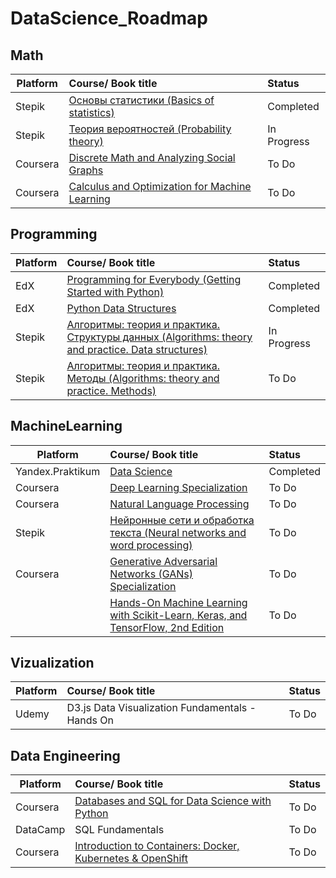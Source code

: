 # DataScience_Roadmap

## Math
| Platform      | Course/ Book title                         |    Status|
| ------------- |:-------------------------------------------| :--------|
| Stepik        | [Основы статистики (Basics of statistics)][11]   |Completed |
| Stepik        | [Теория вероятностей (Probability theory)][12]  |In Progress|
| Coursera      | [Discrete Math and Analyzing Social Graphs][13] | To Do    |
| Coursera      | [Calculus and Optimization for Machine Learning][14] | To Do    |

[11]: https://stepik.org/course/76/syllabus?auth=registration
[12]: https://stepik.org/course/3089/syllabus?auth=registration
[13]: https://www.coursera.org/learn/discrete-math-and-analyzing-social-graphs
[14]: https://www.coursera.org/learn/calculus-and-optimization-for-machine-learning

## Programming
| Platform      | Course/ Book title                         |    Status|
| ------------- |:-------------------------------------------| :--------|
| EdX           |[Programming for Everybody (Getting Started with Python)][21]|Completed |
| EdX           |[Python Data Structures][22]|Completed |
| Stepik        |[Алгоритмы: теория и практика. Структуры данных  (Algorithms: theory and practice. Data structures)][23] |In Progress |
| Stepik        |[Алгоритмы: теория и практика. Методы (Algorithms: theory and practice. Methods)][24] |To Do|

[21]: https://www.edx.org/course/programming-for-everybody-getting-started-with-pyt?index=product&queryID=f7492150964afed24badf6c6247b2c36&position=1
[22]: https://www.edx.org/course/python-data-structures?index=product&queryID=c1804e226c8d2003abfeef84be1bd012&position=2
[23]: https://stepik.org/course/1547/syllabus?auth=registration
[24]: https://stepik.org/course/217/syllabus?auth=registration

## MachineLearning
| Platform      | Course/ Book title                         |    Status|
| ------------- |:-------------------------------------------| :--------|
| Yandex.Praktikum| [Data Science][31]|Completed |
| Coursera |[Deep Learning Specialization][32] |To Do |
| Coursera |[Natural Language Processing][33]|To Do |
| Stepik |[Нейронные сети и обработка текста (Neural networks and word processing)][34]|To Do |
| Coursera | [Generative Adversarial Networks (GANs) Specialization][35]|To Do |
||[Hands-On Machine Learning with Scikit-Learn, Keras, and TensorFlow, 2nd Edition][36] |To Do |

[31]: https://practicum.yandex.ru/profile/data-scientist/
[32]: https://www.coursera.org/specializations/deep-learning
[33]: https://www.coursera.org/specializations/natural-language-processing
[34]: https://stepik.org/course/54098/promo?auth=registration
[35]: https://www.coursera.org/specializations/generative-adversarial-networks-gans
[36]: https://www.oreilly.com/library/view/hands-on-machine-learning/9781492032632/

## Vizualization
| Platform      | Course/ Book title                         |    Status|
| ------------- |:-------------------------------------------| :--------|
|Udemy|D3.js Data Visualization Fundamentals - Hands On|To Do|


## Data Engineering
| Platform      | Course/ Book title                         |    Status|
| ------------- |:-------------------------------------------| :--------|
| Coursera |[Databases and SQL for Data Science with Python][51] |To Do |
| DataCamp|SQL Fundamentals |To Do |
| Coursera |[Introduction to Containers: Docker, Kubernetes & OpenShift][53] |To Do |

[51]: https://www.coursera.org/learn/sql-data-science?
[53]: https://www.coursera.org/learn/ibm-containers-docker-kubernetes-openshift?
